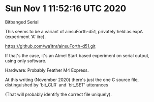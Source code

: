 # Sun Nov  1 11:52:16 UTC 2020

Bitbanged Serial

This seems to be a variant of ainsuForth-d51, privately
held as expA (experiment 'A' iirc).

https://github.com/wa1tnr/ainsuForth-d51.git

If that's the case, it's an Atmel Start based experiment
on serial output, using only software.

Hardware: Probably Feather M4 Express.

At this writing (November 2020) there's just the one C source
file, distinguished by 'bit_CLR' and 'bit_SET' utterances

(That will probably identify the correct file uniquely).

